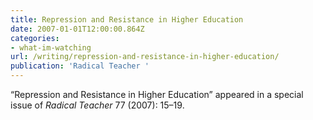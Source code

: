 ```yaml
---
title: Repression and Resistance in Higher Education
date: 2007-01-01T12:00:00.864Z
categories: 
- what-im-watching
url: /writing/repression-and-resistance-in-higher-education/
publication: 'Radical Teacher '
---
```

“Repression and Resistance in Higher Education” appeared in a special issue of <em>Radical Teacher</em> 77 (2007): 15–19.
